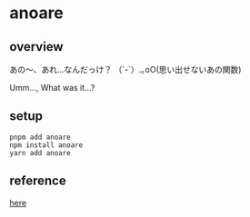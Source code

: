 # anoare

## overview

あの〜、あれ...なんだっけ？
（´-`）.｡oO(思い出せないあの関数)

Umm…, What was it...?

## setup

```shell
pnpm add anoare
npm install anoare
yarn add anoare
```

## reference

[here](https://nantokaworks.github.io/anoare/)
